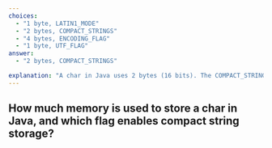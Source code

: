 ```yaml
---
choices:
  - "1 byte, LATIN1_MODE"
  - "2 bytes, COMPACT_STRINGS"
  - "4 bytes, ENCODING_FLAG"
  - "1 byte, UTF_FLAG"
answer:
  - "2 bytes, COMPACT_STRINGS"

explanation: "A char in Java uses 2 bytes (16 bits). The COMPACT_STRINGS flag allows the JVM to store strings in a compact 1-byte format when possible, improving memory efficiency."
---
```


## How much memory is used to store a char in Java, and which flag enables compact string storage?
